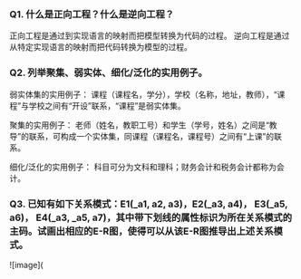 
### Q1.	什么是正向工程？什么是逆向工程？

正向工程是通过到实现语言的映射而把模型转换为代码的过程。 
逆向工程是通过从特定实现语言的映射而把代码转换为模型的过程。

### Q2.	列举聚集、弱实体、细化/泛化的实用例子。

弱实体集的实用例子：
课程（课程名，学分），学校（名称，地址，教师），“课程”与学校之间有“开设”联系，“课程”是弱实体集。

聚集的实用例子：
老师（姓名，教职工号）和学生（学号，姓名）之间是“教导”的联系，可构成一个实体集，同课程（课程名，课程号）之间有“上课”的联系。

细化/泛化的实用例子：
科目可分为文科和理科；财务会计和税务会计都称为会计。

### Q3.	已知有如下关系模式：E1(_a1, a2, a3)，E2(_a3, a4)， E3(_a5, a6)， E4(_a3, _a5, a7)，其中带下划线的属性标识为所在关系模式的主码。试画出相应的E-R图，使得可以从该E-R图推导出上述关系模式。

![image](
